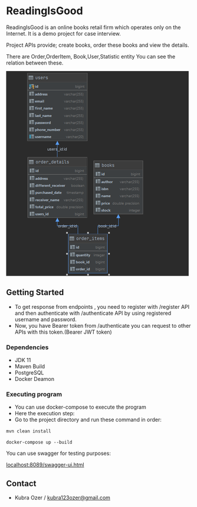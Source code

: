 # ReadingIsGood

ReadingIsGood is an online books retail firm which operates only on the Internet.
It is a demo project for case interview.

Project APIs provide; create books, order these books and view the details.

There are Order,OrderItem, Book,User,Statistic entity You can see the relation between these.

![img.png](img.png)

## Getting Started

* To get response from endpoints , you need to register with /register API and then authenticate with /authenticate API by using registered username and password.
* Now, you have Bearer token from /authenticate you can request to other APIs with this token.(Bearer JWT token)

### Dependencies

* JDK 11
* Maven Build
* PostgreSQL
* Docker Deamon


### Executing program

* You can use docker-compose to execute the program
* Here the execution step: 
* Go to the project directory and run these command in order:
```
mvn clean install
```

```
docker-compose up --build
```
You can use swagger for testing purposes:

[localhost:8089/swagger-ui.html](http://localhost:8089/swagger-ui.html)


## Contact
* Kubra Ozer /   kubra123ozer@gmail.com
